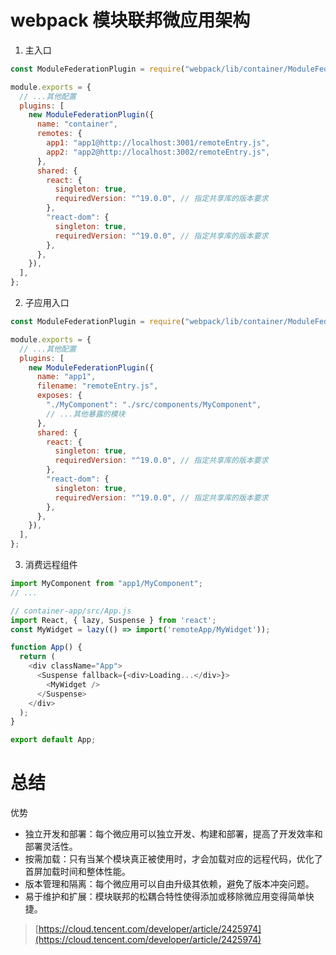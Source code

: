 # webpack 模块联邦微应用架构

1. 主入口

```js
const ModuleFederationPlugin = require("webpack/lib/container/ModuleFederationPlugin");

module.exports = {
  // ...其他配置
  plugins: [
    new ModuleFederationPlugin({
      name: "container",
      remotes: {
        app1: "app1@http://localhost:3001/remoteEntry.js",
        app2: "app2@http://localhost:3002/remoteEntry.js",
      },
      shared: {
        react: {
          singleton: true,
          requiredVersion: "^19.0.0", // 指定共享库的版本要求
        },
        "react-dom": {
          singleton: true,
          requiredVersion: "^19.0.0", // 指定共享库的版本要求
        },
      },
    }),
  ],
};
```

2. 子应用入口

```js
const ModuleFederationPlugin = require("webpack/lib/container/ModuleFederationPlugin");

module.exports = {
  // ...其他配置
  plugins: [
    new ModuleFederationPlugin({
      name: "app1",
      filename: "remoteEntry.js",
      exposes: {
        "./MyComponent": "./src/components/MyComponent",
        // ...其他暴露的模块
      },
      shared: {
        react: {
          singleton: true,
          requiredVersion: "^19.0.0", // 指定共享库的版本要求
        },
        "react-dom": {
          singleton: true,
          requiredVersion: "^19.0.0", // 指定共享库的版本要求
        },
      },
    }),
  ],
};
```

3. 消费远程组件

```js
import MyComponent from "app1/MyComponent";
// ...
```

```js
// container-app/src/App.js
import React, { lazy, Suspense } from 'react';
const MyWidget = lazy(() => import('remoteApp/MyWidget'));

function App() {
  return (
    <div className="App">
      <Suspense fallback={<div>Loading...</div>}>
        <MyWidget />
      </Suspense>
    </div>
  );
}

export default App;
```

# 总结

优势
+ 独立开发和部署：每个微应用可以独立开发、构建和部署，提高了开发效率和部署灵活性。
+ 按需加载：只有当某个模块真正被使用时，才会加载对应的远程代码，优化了首屏加载时间和整体性能。
+ 版本管理和隔离：每个微应用可以自由升级其依赖，避免了版本冲突问题。
+ 易于维护和扩展：模块联邦的松耦合特性使得添加或移除微应用变得简单快捷。




> [https://cloud.tencent.com/developer/article/2425974](https://cloud.tencent.com/developer/article/2425974)